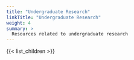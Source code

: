 ```yaml
---
title: "Undergraduate Research"
linkTitle: "Undergraduate Research"
weight: 4
summary: >
  Resources related to undergraduate research
---
```


{{< list_children >}}